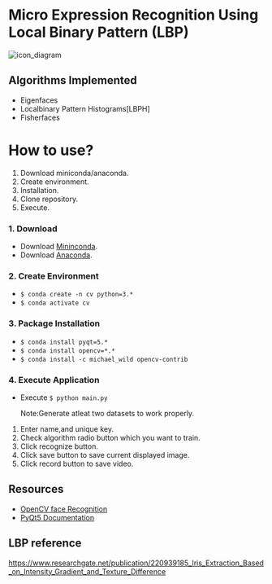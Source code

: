 # Micro Expression Recognition Using Local Binary Pattern (LBP)

![icon_diagram](https://user-images.githubusercontent.com/48756138/172045399-62a1a1d3-0b19-4f6c-a251-b65d98f0c9d8.png)


## Algorithms Implemented
  - Eigenfaces
  - Localbinary Pattern Histograms[LBPH]
  - Fisherfaces

# How to use?
 1. Download miniconda/anaconda.
 2. Create environment.
 3. Installation.	
 4. Clone repository.	
 5. Execute.

### 1. Download
 - Download [Mininconda](https://conda.io/miniconda.html).
 - Download [Anaconda](https://www.anaconda.com/).

### 2. Create Environment
 - ```$ conda create -n cv python=3.*```
 - ```$ conda activate cv```

### 3. Package Installation
 - ```$ conda install pyqt=5.*```
 - ```$ conda install opencv=*.*```
 - ```$ conda install -c michael_wild opencv-contrib```

### 4. Execute Application
 - Execute  ```$ python main.py```

	Note:Generate atleat two datasets to work properly.
  
  1. Enter name,and unique key.
  2. Check algorithm radio button which you want to train.
  3. Click recognize button.
  4. Click save button to save current displayed image.
  5. Click record button to save video.

## Resources
  - [OpenCV face Recognition](https://docs.opencv.org/2.4/modules/contrib/doc/facerec/facerec_tutorial.html)
  - [PyQt5 Documentation](http://pyqt.sourceforge.net/Docs/PyQt5/)

## LBP reference
https://www.researchgate.net/publication/220939185_Iris_Extraction_Based_on_Intensity_Gradient_and_Texture_Difference
